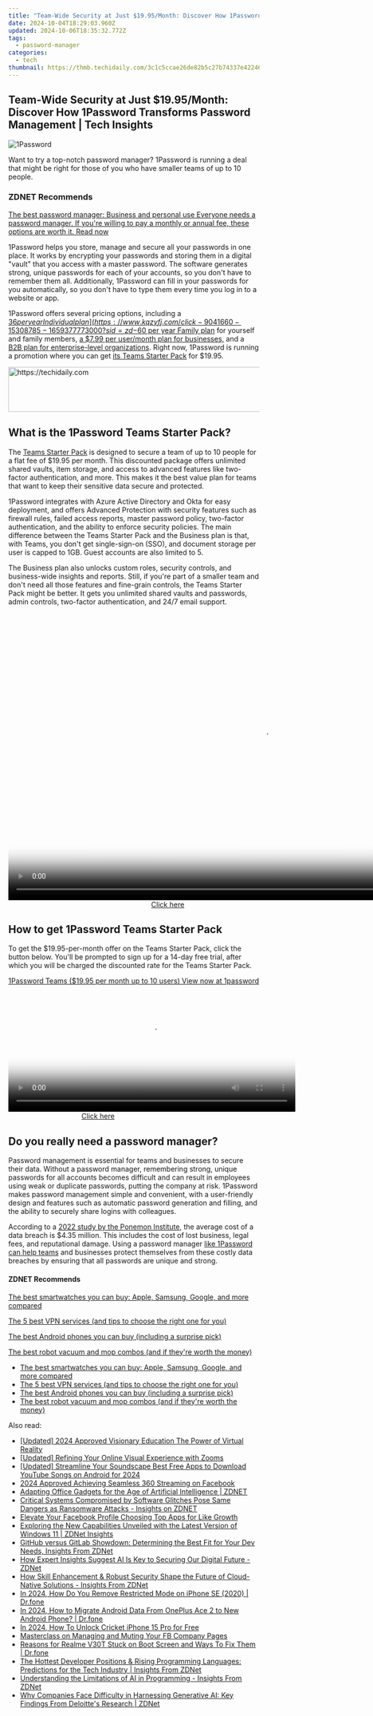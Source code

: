 ```yaml
---
title: "Team-Wide Security at Just $19.95/Month: Discover How 1Password Transforms Password Management | Tech Insights"
date: 2024-10-04T18:29:03.960Z
updated: 2024-10-06T18:35:32.772Z
tags:
  - password-manager
categories:
  - tech
thumbnail: https://thmb.techidaily.com/3c1c5ccae26de82b5c27b74337e4224665d5a7b903378f876b3f4cc7ee4fa520.png
---
```


## Team-Wide Security at Just $19.95/Month: Discover How 1Password Transforms Password Management | Tech Insights

![1Password](https://www.zdnet.com/a/img/resize/313b3c897a6fcd9975614a4aec54855f92915e00/2023/01/28/2d560705-817c-417a-8563-57c3b60b5346/1password.jpg?auto=webp&width=1280)

Want to try a top-notch password manager? 1Password is running a deal that might be right for those of you who have smaller teams of up to 10 people. 

### **ZDNET** Recommends

[The best password manager: Business and personal use Everyone needs a password manager. If you're willing to pay a monthly or annual fee, these options are worth it.  Read now](https://www.zdnet.com/article/best-password-manager/)

1Password helps you store, manage and secure all your passwords in one place. It works by encrypting your passwords and storing them in a digital "vault" that you access with a master password. The software generates strong, unique passwords for each of your accounts, so you don't have to remember them all. Additionally, 1Password can fill in your passwords for you automatically, so you don't have to type them every time you log in to a website or app.

1Password offers several pricing options, including a [$36 per year Individual plan](https://www.kqzyfj.com/click-9041660-15308785-1659377773000?sid=zd-%5F%5FCOM%5FCLICK%5FID%5F%5F-dtp), a [$60 per year Family plan](https://www.tkqlhce.com/click-9041660-15161060-1643655030000?sid=zd-%5F%5FCOM%5FCLICK%5FID%5F%5F-dtp) for yourself and family members, [a $7.99 per user/month plan for businesses,](https://www.dpbolvw.net/click-9041660-15175454-1644874764000?sid=zd-%5F%5FCOM%5FCLICK%5FID%5F%5F-dtp) and a [B2B plan for enterprise-level organizations](https://www.dpbolvw.net/click-9041660-15175454-1644874764000?sid=zd-%5F%5FCOM%5FCLICK%5FID%5F%5F-dtp). Right now, 1Password is running a promotion where you can get [its Teams Starter Pack](https://www.dpbolvw.net/click-9041660-15175454-1644874764000?sid=zd-%5F%5FCOM%5FCLICK%5FID%5F%5F-dtp) for $19.95.

<!-- affiliate ads begin -->
<a href="https://unicoeye.pxf.io/c/5597632/2134239/18498" target="_top" id="2134239">
  <img src="//a.impactradius-go.com/display-ad/18498-2134239" border="0" alt="https://techidaily.com" width="721" height="90"/>
</a>
<img height="0" width="0" src="https://unicoeye.pxf.io/i/5597632/2134239/18498" style="position:absolute;visibility:hidden;" border="0" />
<!-- affiliate ads end -->

## **What is the 1Password Teams Starter Pack?**

The [Teams Starter Pack](https://www.dpbolvw.net/click-9041660-15175454-1644874764000?sid=zd-%5F%5FCOM%5FCLICK%5FID%5F%5F-dtp) is designed to secure a team of up to 10 people for a flat fee of $19.95 per month. This discounted package offers unlimited shared vaults, item storage, and access to advanced features like two-factor authentication, and more. This makes it the best value plan for teams that want to keep their sensitive data secure and protected.

1Password integrates with Azure Active Directory and Okta for easy deployment, and offers Advanced Protection with security features such as firewall rules, failed access reports, master password policy, two-factor authentication, and the ability to enforce security policies. The main difference between the Teams Starter Pack and the Business plan is that, with Teams, you don't get single-sign-on (SSO), and document storage per user is capped to 1GB. Guest accounts are also limited to 5\. 

The Business plan also unlocks custom roles, security controls, and business-wide insights and reports. Still, if you're part of a smaller team and don't need all those features and fine-grain controls, the Teams Starter Pack might be better. It gets you unlimited shared vaults and passwords, admin controls, two-factor authentication, and 24/7 email support.

<!-- affiliate ads begin -->
<span id="1444782">
					<video width="1024" height="576" style="cursor:pointer"
           poster="//a.impactradius-go.com/display-clicktoplayimage/1444782.png"
           onclick="if(!this.playClicked){this.play();this.setAttribute('controls',true);this.playClicked=true;}">
	   <source src="//a.impactradius-go.com/display-ad/14559-1444782">
	   <img src="//a.impactradius-go.com/display-clicktoplayimage/1444782.png" style="border: none; height: 100%; width: 100%; object-fit: contain">
	</video>
	<div style="width:640px;text-align:center"><a href="javascript:window.open(decodeURIComponent('https%3A%2F%2Fpropmoneyinc.pxf.io%2Fc%2F5597632%2F1444782%2F14559'), '_blank');void(0);">Click here</a></div>
</span>
<img height="0" width="0" src="https://imp.pxf.io/i/5597632/1444782/14559" style="position:absolute;visibility:hidden;" border="0" />
<!-- affiliate ads end -->

## **How to get 1Password Teams Starter Pack**

To get the $19.95-per-month offer on the Teams Starter Pack, click the button below. You'll be prompted to sign up for a 14-day free trial, after which you will be charged the discounted rate for the Teams Starter Pack.

[1Password Teams ($19.95 per month up to 10 users) View now at 1password](https://www.kqzyfj.com/click-9041660-15175454-1644874764000?sid=zd-%5F%5FCOM%5FCLICK%5FID%5F%5F-dtp)

<!-- affiliate ads begin -->
<span id="1983539">
					<video width="576" height="240" style="cursor:pointer"
           poster="//a.impactradius-go.com/display-clicktoplayimage/1983539.png"
           onclick="if(!this.playClicked){this.play();this.setAttribute('controls',true);this.playClicked=true;}">
	   <source src="//a.impactradius-go.com/display-ad/22993-1983539">
	   <img src="//a.impactradius-go.com/display-clicktoplayimage/1983539.png" style="border: none; height: 100%; width: 100%; object-fit: contain">
	</video>
	<div style="width:360px;text-align:center"><a href="javascript:window.open(decodeURIComponent('https%3A%2F%2Fhomestyler.sjv.io%2Fc%2F5597632%2F1983539%2F22993'), '_blank');void(0);">Click here</a></div>
</span>
<img height="0" width="0" src="https://imp.pxf.io/i/5597632/1983539/22993" style="position:absolute;visibility:hidden;" border="0" />
<!-- affiliate ads end -->

## **Do you really need a password manager?**

  
Password management is essential for teams and businesses to secure their data. Without a password manager, remembering strong, unique passwords for all accounts becomes difficult and can result in employees using weak or duplicate passwords, putting the company at risk. 1Password makes password management simple and convenient, with a user-friendly design and features such as automatic password generation and filling, and the ability to securely share logins with colleagues. 

According to a [2022 study by the Ponemon Institute](https://www.ibm.com/security/data-breach), the average cost of a data breach is $4.35 million. This includes the cost of lost business, legal fees, and reputational damage. Using a password manager [like 1Password can help teams](https://www.dpbolvw.net/click-9041660-15175454-1644874764000?sid=zd-%5F%5FCOM%5FCLICK%5FID%5F%5F-dtp) and businesses protect themselves from these costly data breaches by ensuring that all passwords are unique and strong.

#### **ZDNET** Recommends

[The best smartwatches you can buy: Apple, Samsung, Google, and more compared](https://www.zdnet.com/article/best-smartwatch/ "The best smartwatches you can buy: Apple, Samsung, Google, and more compared")

[The 5 best VPN services (and tips to choose the right one for you)](https://www.zdnet.com/article/best-vpn/ "The 5 best VPN services (and tips to choose the right one for you)")

[The best Android phones you can buy (including a surprise pick)](https://www.zdnet.com/article/best-android-phone/ "The best Android phones you can buy (including a surprise pick)")

[The best robot vacuum and mop combos (and if they're worth the money)](https://www.zdnet.com/article/best-robot-vacuum-mop/ "The best robot vacuum and mop combos (and if they're worth the money)")

* [The best smartwatches you can buy: Apple, Samsung, Google, and more compared](https://www.zdnet.com/article/best-smartwatch/ "The best smartwatches you can buy: Apple, Samsung, Google, and more compared")
* [The 5 best VPN services (and tips to choose the right one for you)](https://www.zdnet.com/article/best-vpn/ "The 5 best VPN services (and tips to choose the right one for you)")
* [The best Android phones you can buy (including a surprise pick)](https://www.zdnet.com/article/best-android-phone/ "The best Android phones you can buy (including a surprise pick)")
* [The best robot vacuum and mop combos (and if they're worth the money)](https://www.zdnet.com/article/best-robot-vacuum-mop/ "The best robot vacuum and mop combos (and if they're worth the money)")

<ins class="adsbygoogle"
     style="display:block"
     data-ad-format="autorelaxed"
     data-ad-client="ca-pub-7571918770474297"
     data-ad-slot="1223367746"></ins>

<ins class="adsbygoogle"
     style="display:block"
     data-ad-client="ca-pub-7571918770474297"
     data-ad-slot="8358498916"
     data-ad-format="auto"
     data-full-width-responsive="true"></ins>

<span class="atpl-alsoreadstyle">Also read:</span>
<div><ul>
<li><a href="https://article-helps.techidaily.com/updated-2024-approved-visionary-education-the-power-of-virtual-reality/"><u>[Updated] 2024 Approved Visionary Education The Power of Virtual Reality</u></a></li>
<li><a href="https://article-files.techidaily.com/updated-refining-your-online-visual-experience-with-zooms/"><u>[Updated] Refining Your Online Visual Experience with Zooms</u></a></li>
<li><a href="https://youtube-webster.techidaily.com/ed-streamline-your-soundscape-best-free-apps-to-download-youtube-songs-on-android-for-2024/"><u>[Updated] Streamline Your Soundscape Best Free Apps to Download YouTube Songs on Android for 2024</u></a></li>
<li><a href="https://facebook-video-content.techidaily.com/2024-approved-achieving-seamless-360-streaming-on-facebook/"><u>2024 Approved Achieving Seamless 360 Streaming on Facebook</u></a></li>
<li><a href="https://app-tips.techidaily.com/adapting-office-gadgets-for-the-age-of-artificial-intelligence-zdnet/"><u>Adapting Office Gadgets for the Age of Artificial Intelligence | ZDNET</u></a></li>
<li><a href="https://app-tips.techidaily.com/critical-systems-compromised-by-software-glitches-pose-same-dangers-as-ransomware-attacks-insights-on-zdnet/"><u>Critical Systems Compromised by Software Glitches Pose Same Dangers as Ransomware Attacks - Insights on ZDNET</u></a></li>
<li><a href="https://facebook-video-recording.techidaily.com/elevate-your-facebook-profile-choosing-top-apps-for-like-growth/"><u>Elevate Your Facebook Profile Choosing Top Apps for Like Growth</u></a></li>
<li><a href="https://app-tips.techidaily.com/exploring-the-new-capabilities-unveiled-with-the-latest-version-of-windows-11-zdnet-insights/"><u>Exploring the New Capabilities Unveiled with the Latest Version of Windows 11 | ZDNet Insights</u></a></li>
<li><a href="https://app-tips.techidaily.com/github-versus-gitlab-showdown-determining-the-best-fit-for-your-dev-needs-insights-from-zdnet/"><u>GitHub versus GitLab Showdown: Determining the Best Fit for Your Dev Needs, Insights From ZDNet</u></a></li>
<li><a href="https://app-tips.techidaily.com/how-expert-insights-suggest-ai-is-key-to-securing-our-digital-future-zdnet/"><u>How Expert Insights Suggest AI Is Key to Securing Our Digital Future - ZDNet</u></a></li>
<li><a href="https://app-tips.techidaily.com/how-skill-enhancement-and-robust-security-shape-the-future-of-cloud-native-solutions-insights-from-zdnet/"><u>How Skill Enhancement & Robust Security Shape the Future of Cloud-Native Solutions - Insights From ZDNet</u></a></li>
<li><a href="https://iphone-unlock.techidaily.com/in-2024-how-do-you-remove-restricted-mode-on-iphone-se-2020-drfone-by-drfone-ios/"><u>In 2024, How Do You Remove Restricted Mode on iPhone SE (2020) | Dr.fone</u></a></li>
<li><a href="https://android-transfer.techidaily.com/in-2024-how-to-migrate-android-data-from-oneplus-ace-2-to-new-android-phone-drfone-by-drfone-transfer-from-android-transfer-from-android/"><u>In 2024, How to Migrate Android Data From OnePlus Ace 2 to New Android Phone? | Dr.fone</u></a></li>
<li><a href="https://sim-unlock.techidaily.com/in-2024-how-to-unlock-cricket-iphone-15-pro-for-free-by-drfone-ios/"><u>In 2024, How To Unlock Cricket iPhone 15 Pro for Free</u></a></li>
<li><a href="https://facebook.techidaily.com/masterclass-on-managing-and-muting-your-fb-company-pages/"><u>Masterclass on Managing and Muting Your FB Company Pages</u></a></li>
<li><a href="https://fix-guide.techidaily.com/reasons-for-realme-v30t-stuck-on-boot-screen-and-ways-to-fix-them-drfone-by-drfone-fix-android-problems-fix-android-problems/"><u>Reasons for Realme V30T Stuck on Boot Screen and Ways To Fix Them | Dr.fone</u></a></li>
<li><a href="https://app-tips.techidaily.com/the-hottest-developer-positions-and-rising-programming-languages-predictions-for-the-tech-industry-insights-from-zdnet/"><u>The Hottest Developer Positions & Rising Programming Languages: Predictions for the Tech Industry | Insights From ZDNet</u></a></li>
<li><a href="https://app-tips.techidaily.com/understanding-the-limitations-of-ai-in-programming-insights-from-zdnet/"><u>Understanding the Limitations of AI in Programming - Insights From ZDNet</u></a></li>
<li><a href="https://app-tips.techidaily.com/why-companies-face-difficulty-in-harnessing-generative-ai-key-findings-from-deloittes-research-zdnet/"><u>Why Companies Face Difficulty in Harnessing Generative AI: Key Findings From Deloitte's Research | ZDNet</u></a></li>
</ul></div>

